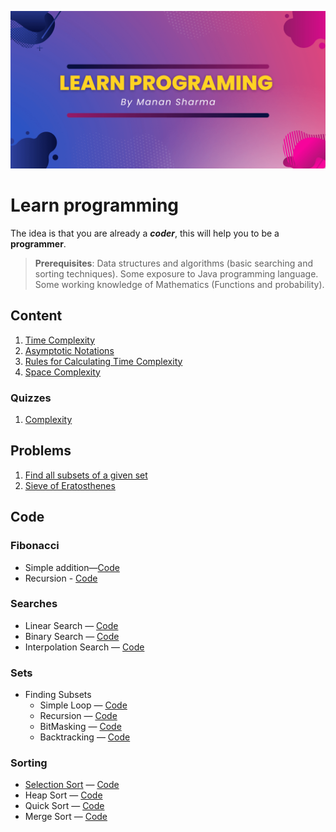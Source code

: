 ![Learn Programming](./Assets/Learn%20PROGRAMING.png)

# Learn programming

The idea is that you are already a ***coder***, this will help you to be a **programmer**.

> **Prerequisites**: Data structures and algorithms (basic searching and sorting techniques). Some exposure to Java
> programming language. Some working knowledge of Mathematics (Functions and probability).

## Content

1. [Time Complexity](./Notes/TimeComplexity.md)
2. [Asymptotic Notations](./Notes/AsymptoticNotations.md)
3. [Rules for Calculating Time Complexity](./Notes/RulesForCalculatingTimeComplexity.md)
4. [Space Complexity](./Notes/SpaceComplexity.md)

### Quizzes

1. [Complexity](./Notes/Quiz/Complexity.html)

## Problems

1. [Find all subsets of a given set](./Notes/Problems/FindAllSubsetsOfSet.md)
2. [Sieve of Eratosthenes](./Notes/Problems/SieveOfEratosthenes.md)

## Code

### Fibonacci

- Simple addition—[Code](./src/main/java/io/github/drmanan/learn/fibonacci/FibonacciSimple.java)
- Recursion - [Code](./src/main/java/io/github/drmanan/learn/fibonacci/FibonacciRecursion.java)

### Searches

- Linear Search — [Code](./src/main/java/io/github/drmanan/learn/search/LinearSearch.java)
- Binary Search — [Code](./src/main/java/io/github/drmanan/learn/search/BinarySearch.java)
- Interpolation Search — [Code](./src/main/java/io/github/drmanan/learn/search/interpolationSearch.java)

### Sets

- Finding Subsets
    - Simple Loop — [Code](./src/main/java/io/github/drmanan/learn/sets/FindSubsetsLoop.java)
    - Recursion — [Code](./src/main/java/io/github/drmanan/learn/sets/FindSubsetsRecursion.java)
    - BitMasking — [Code](./src/main/java/io/github/drmanan/learn/sets/FindSubsetsBitMasking.java)
    - Backtracking — [Code](./src/main/java/io/github/drmanan/learn/sets/FindSubsetsBacktracking.java)

### Sorting

- [Selection Sort](Notes/Code/SelectionSort.md) — [Code](./src/main/java/io/github/drmanan/learn/sort/SelectionSorting.java)
- Heap Sort — [Code](./src/main/java/io/github/drmanan/learn/sort/HeapSort.java)
- Quick Sort — [Code](./src/main/java/io/github/drmanan/learn/sort/QuickSorting.java)
- Merge Sort — [Code](./src/main/java/io/github/drmanan/learn/sort/MergeSort.java)
